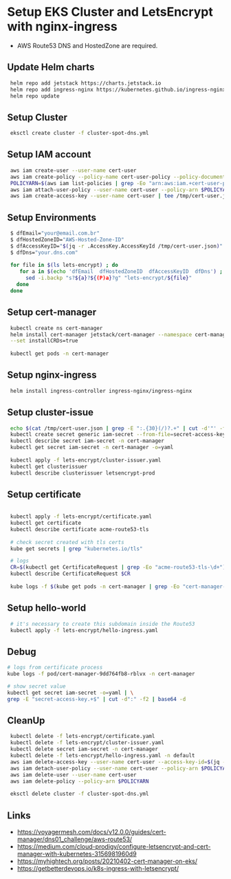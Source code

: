 # Setup EKS Cluster and LetsEncrypt with nginx-ingress

- AWS Route53 DNS and HostedZone are required.

## Update Helm charts
```bash
 helm repo add jetstack https://charts.jetstack.io 
 helm repo add ingress-nginx https://kubernetes.github.io/ingress-nginx
 helm repo update
```

## Setup Cluster
```bash
 eksctl create cluster -f cluster-spot-dns.yml
```

## Setup IAM account
```bash
 aws iam create-user --user-name cert-user
 aws iam create-policy --policy-name cert-user-policy --policy-document file://lets-encrypt/policy.json
 POLICYARN=$(aws iam list-policies | grep -Eo "arn:aws:iam.+cert-user-policy")
 aws iam attach-user-policy --user-name cert-user --policy-arn $POLICYARN
 aws iam create-access-key --user-name cert-user | tee /tmp/cert-user.json
```

## Setup Environments
```bash
 $ dfEmail="your@email.com.br"
 $ dfHostedZoneID="AWS-Hosted-Zone-ID"
 $ dfAccessKeyID="$(jq -r .AccessKey.AccessKeyId /tmp/cert-user.json)"
 $ dfDns="your.dns.com"
 
 for file in $(ls lets-encrypt) ; do
    for a in $(echo 'dfEmail  dfHostedZoneID  dfAccessKeyID  dfDns') ; do
      sed -i.backp "s?${a}?${(P)a}?g" "lets-encrypt/${file}"    
   done
 done
```

## Setup cert-manager
```bash
 kubectl create ns cert-manager 
 helm install cert-manager jetstack/cert-manager --namespace cert-manager \
 --set installCRDs=true
 
 kubectl get pods -n cert-manager
```

## Setup nginx-ingress
```bash
 helm install ingress-controller ingress-nginx/ingress-nginx
```

## Setup cluster-issue
```bash
 echo $(cat /tmp/cert-user.json | grep -E ":.{30}(/)?.+" | cut -d'"' -f4) > secretkey
 kubectl create secret generic iam-secret --from-file=secret-access-key=./secretkey -n cert-manager
 kubectl describe secret iam-secret -n cert-manager
 kubectl get secret iam-secret -n cert-manager -o=yaml 
 
 kubectl apply -f lets-encrypt/cluster-issuer.yaml
 kubectl get clusterissuer
 kubectl describe clusterissuer letsencrypt-prod
 ```

## Setup certificate
```bash
 
 kubectl apply -f lets-encrypt/certificate.yaml
 kubectl get certificate
 kubectl describe certificate acme-route53-tls
 
 # check secret created with tls certs
 kube get secrets | grep "kubernetes.io/tls"

 # logs
 CR=$(kubectl get CertificateRequest | grep -Eo "acme-route53-tls-\d+")
 kubectl describe CertificateRequest $CR
 
 kube logs -f $(kube get pods -n cert-manager | grep -Eo "cert-manager-[0-9][a-z0-9-]+") -n cert-manager
```

## Setup hello-world
```bash
 # it's necessary to create this subdomain inside the Route53
 kubectl apply -f lets-encrypt/hello-ingress.yaml
```

## Debug
```bash
# logs from certificate process
kube logs -f pod/cert-manager-9dd764fb8-rblvx -n cert-manager

# show secret value
kubectl get secret iam-secret -o=yaml | \
grep -E "secret-access-key.+$" | cut -d":" -f2 | base64 -d

```

## CleanUp
```bash
 kubectl delete -f lets-encrypt/certificate.yaml 
 kubectl delete -f lets-encrypt/cluster-issuer.yaml 
 kubectl delete secret iam-secret -n cert-manager 
 kubectl delete -f lets-encrypt/hello-ingress.yaml -n default 
 aws iam delete-access-key --user-name cert-user --access-key-id=$(jq -r .AccessKey.AccessKeyId /tmp/cert-user.json)
 aws iam detach-user-policy --user-name cert-user --policy-arn $POLICYARN
 aws iam delete-user --user-name cert-user
 aws iam delete-policy --policy-arn $POLICYARN
 
 eksctl delete cluster -f cluster-spot-dns.yml
```

## Links
 - https://voyagermesh.com/docs/v12.0.0/guides/cert-manager/dns01_challenge/aws-route53/
 - https://medium.com/cloud-prodigy/configure-letsencrypt-and-cert-manager-with-kubernetes-3156981960d9
 - https://myhightech.org/posts/20210402-cert-manager-on-eks/
 - https://getbetterdevops.io/k8s-ingress-with-letsencrypt/